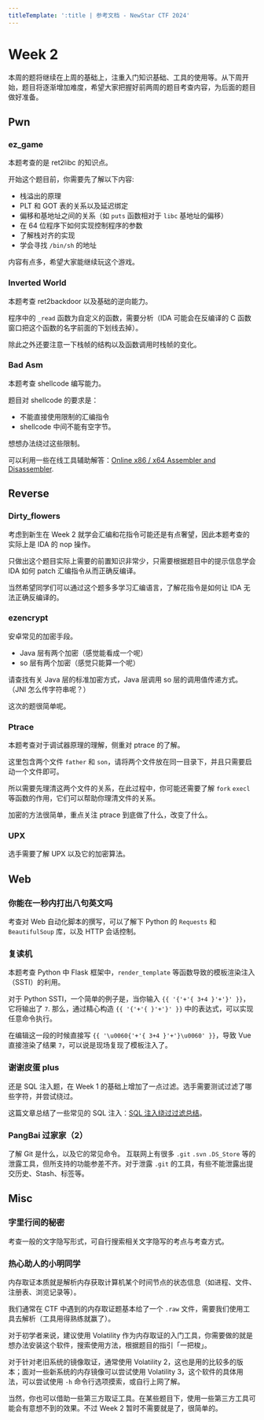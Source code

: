 ```yaml
---
titleTemplate: ':title | 参考文档 - NewStar CTF 2024'
---
```

<script setup>
import Container from '@/components/docs/Container.vue'
import Text from '@/components/docs/NonTextDetectable.vue'
</script>

# Week 2

本周的题将继续在上周的基础上，注重入门知识基础、工具的使用等。从下周开始，题目将逐渐增加难度，希望大家把握好前两周的题目考查内容，为后面的题目做好准备。

## Pwn

### ez_game

<Container type='tip'>

本题考查的是 ret2libc 的知识点。
</Container>

开始这个题目前，你需要先了解以下内容:

- 栈溢出的原理
- PLT 和 GOT 表的关系以及延迟绑定
- 偏移和基地址之间的关系<span data-desc>（如 `puts` 函数相对于 `libc` 基地址的偏移）</span>
- 在 64 位程序下如何实现控制程序的参数
- 了解栈对齐的实现
- 学会寻找 `/bin/sh` 的地址

内容有点多，希望大家能继续玩这个游戏。

### Inverted World

本题考查 ret2backdoor 以及基础的逆向能力。

程序中的 `_read` 函数为自定义的函数，需要分析<span data-desc>（IDA 可能会在反编译的 C 函数窗口把这个函数的名字前面的下划线去掉）</span>。

除此之外还要注意一下栈帧的结构以及函数调用时栈帧的变化。

### Bad Asm

<Container type='tip'>

本题考查 shellcode 编写能力。
</Container>

题目对 shellcode 的要求是：

- 不能直接使用限制的汇编指令
- shellcode 中间不能有空字节。

想想办法绕过这些限制。

可以利用一些在线工具辅助解答：[Online x86 / x64 Assembler and Disassembler](https://defuse.ca/online-x86-assembler.htm#disassembly).

## Reverse

### Dirty_flowers

考虑到新生在 Week 2 就学会汇编和花指令可能还是有点奢望，因此本题考查的实际上是 IDA 的 nop 操作。

只做出这个题目实际上需要的前置知识非常少，只需要根据题目中的提示信息学会 IDA 如何 patch 汇编指令从而正确反编译。

当然希望同学们可以通过这个题多多学习汇编语言，了解花指令是如何让 IDA 无法正确反编译的。

### ezencrypt

安卓常见的加密手段。

- Java 层有两个加密<span data-desc>（感觉能看成一个呢）</span>
- so 层有两个加密<span data-desc>（感觉只能算一个呢）</span>

请查找有关 Java 层的标准加密方式，Java 层调用 so 层的调用值传递方式。（JNI 怎么传字符串呢？）

这次的题很简单呢。

### Ptrace

<Container type='tip'>

本题考查对于调试器原理的理解，侧重对 ptrace 的了解。
</Container>

这里包含两个文件 `father` 和 `son`，请将两个文件放在同一目录下，并且只需要启动一个文件即可。

所以需要先理清这两个文件的关系，在此过程中，你可能还需要了解 `fork` `execl` 等函数的作用，它们可以帮助你理清文件的关系。

加密的方法很简单，重点关注 ptrace 到底做了什么，改变了什么。

### UPX

选手需要了解 UPX 以及它的加密算法。

## Web

### 你能在一秒内打出八句英文吗

考查对 Web 自动化脚本的撰写，可以了解下 Python 的 `Requests` 和 `BeautifulSoup` 库，以及 HTTP 会话控制。

### 复读机

<Container type='tip'>

本题考查 Python 中 Flask 框架中，`render_template` 等函数导致的模板渲染注入（SSTI）的利用。
</Container>

对于 Python SSTI，一个简单的例子是，当你输入 `{{ '{'+'{ 3+4 }'+'}' }}`，它将输出了 `7`. 那么，通过精心构造 `{{ '{'+'{ }'+'}' }}` 中的表达式，可以实现任意命令执行。

<Container type='quote'>

在编辑这一段的时候直接写 `{{ '\u0060{'+'{ 3+4 }'+'}\u0060' }}`，导致 Vue 直接渲染了结果 `7`，可以说是现场复现了模板注入了。
</Container>

### 谢谢皮蛋 plus

还是 SQL 注入题，在 Week 1 的基础上增加了一点过滤。选手需要测试过滤了哪些字符，并尝试绕过。

这篇文章总结了一些常见的 SQL 注入：[SQL 注入绕过过滤总结](https://yang1k.github.io/post/sql%E6%B3%A8%E5%85%A5%E7%BB%95%E8%BF%87%E5%8E%9F%E7%90%86%E6%80%BB%E7%BB%93/)。

### PangBai 过家家（2）

了解 Git 是什么，以及它的常见命令。
互联网上有很多 `.git` `.svn` `.DS_Store` 等的泄露工具，但所支持的功能参差不齐。对于泄露 `.git` 的工具，有些不能泄露出提交历史、Stash、标签等。

## Misc

### 字里行间的秘密

考查一般的文字隐写形式，可自行搜索相关文字隐写的考点与考查方式。

### 热心助人的小明同学<Text class='desc-text' fontSize='16px' fontWeight='500' content='（内存取证入门）' />

内存取证本质就是解析内存获取计算机某个时间节点的状态信息<span data-desc>（如进程、文件、注册表、浏览记录等）</span>。

我们通常在 CTF 中遇到的内存取证题基本给了一个 `.raw` 文件，需要我们使用工具去解析<span data-desc>（工具用得熟练就赢了）</span>。

对于初学者来说，建议使用 Volatility 作为内存取证的入门工具，你需要做的就是想办法安装这个软件，搜索使用方法，根据题目的指引「一把梭」。

对于针对老旧系统的镜像取证，通常使用 Volatility 2，这也是用的比较多的版本；面对一些新系统的内存镜像可以尝试使用 Volatility 3，这个软件的具体用法，可以尝试使用 `-h` 命令行选项摸索，或自行上网了解。

当然，你也可以借助一些第三方取证工具。在某些题目下，使用一些第三方工具可能会有意想不到的效果。<span data-desc>不过 Week 2 暂时不需要就是了，很简单的。</span>
